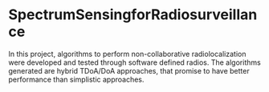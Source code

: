 # SpectrumSensingforRadiosurveillance
In this project, algorithms to perform non-collaborative radiolocalization were developed and tested through software defined radios. The algorithms generated are hybrid TDoA/DoA approaches, that promise to have better performance than simplistic approaches.
